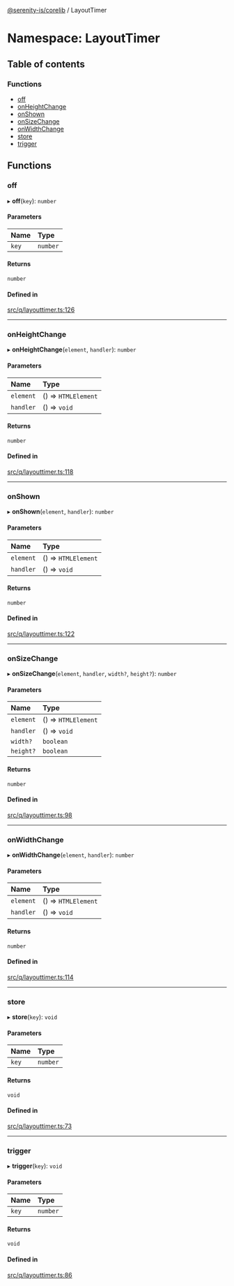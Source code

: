 [@serenity-is/corelib](../README.md) / LayoutTimer

# Namespace: LayoutTimer

## Table of contents

### Functions

- [off](LayoutTimer.md#off)
- [onHeightChange](LayoutTimer.md#onheightchange)
- [onShown](LayoutTimer.md#onshown)
- [onSizeChange](LayoutTimer.md#onsizechange)
- [onWidthChange](LayoutTimer.md#onwidthchange)
- [store](LayoutTimer.md#store)
- [trigger](LayoutTimer.md#trigger)

## Functions

### off

▸ **off**(`key`): `number`

#### Parameters

| Name | Type |
| :------ | :------ |
| `key` | `number` |

#### Returns

`number`

#### Defined in

[src/q/layouttimer.ts:126](https://github.com/serenity-is/serenity/blob/master/packages/corelib/src/q/layouttimer.ts#L126)

___

### onHeightChange

▸ **onHeightChange**(`element`, `handler`): `number`

#### Parameters

| Name | Type |
| :------ | :------ |
| `element` | () => `HTMLElement` |
| `handler` | () => `void` |

#### Returns

`number`

#### Defined in

[src/q/layouttimer.ts:118](https://github.com/serenity-is/serenity/blob/master/packages/corelib/src/q/layouttimer.ts#L118)

___

### onShown

▸ **onShown**(`element`, `handler`): `number`

#### Parameters

| Name | Type |
| :------ | :------ |
| `element` | () => `HTMLElement` |
| `handler` | () => `void` |

#### Returns

`number`

#### Defined in

[src/q/layouttimer.ts:122](https://github.com/serenity-is/serenity/blob/master/packages/corelib/src/q/layouttimer.ts#L122)

___

### onSizeChange

▸ **onSizeChange**(`element`, `handler`, `width?`, `height?`): `number`

#### Parameters

| Name | Type |
| :------ | :------ |
| `element` | () => `HTMLElement` |
| `handler` | () => `void` |
| `width?` | `boolean` |
| `height?` | `boolean` |

#### Returns

`number`

#### Defined in

[src/q/layouttimer.ts:98](https://github.com/serenity-is/serenity/blob/master/packages/corelib/src/q/layouttimer.ts#L98)

___

### onWidthChange

▸ **onWidthChange**(`element`, `handler`): `number`

#### Parameters

| Name | Type |
| :------ | :------ |
| `element` | () => `HTMLElement` |
| `handler` | () => `void` |

#### Returns

`number`

#### Defined in

[src/q/layouttimer.ts:114](https://github.com/serenity-is/serenity/blob/master/packages/corelib/src/q/layouttimer.ts#L114)

___

### store

▸ **store**(`key`): `void`

#### Parameters

| Name | Type |
| :------ | :------ |
| `key` | `number` |

#### Returns

`void`

#### Defined in

[src/q/layouttimer.ts:73](https://github.com/serenity-is/serenity/blob/master/packages/corelib/src/q/layouttimer.ts#L73)

___

### trigger

▸ **trigger**(`key`): `void`

#### Parameters

| Name | Type |
| :------ | :------ |
| `key` | `number` |

#### Returns

`void`

#### Defined in

[src/q/layouttimer.ts:86](https://github.com/serenity-is/serenity/blob/master/packages/corelib/src/q/layouttimer.ts#L86)
